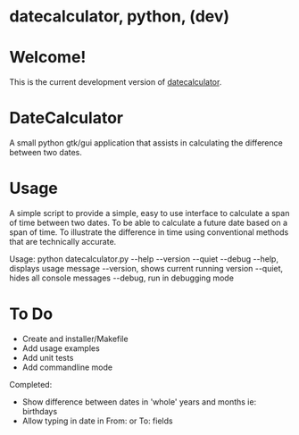 # datecalculator, python, (dev)

Welcome!
====================
This is the current development version of [datecalculator](http://github.com/anchepiece/datecalculator/).

DateCalculator
====================
A small python gtk/gui application that assists in calculating the difference between two dates.

Usage
====================
A simple script to provide a simple, easy to use interface to calculate a span
of time between two dates.  To be able to calculate a future date based on a
span of time.  To illustrate the difference in time using conventional methods
that are technically accurate.

Usage: python datecalculator.py --help --version --quiet --debug
            --help, displays usage message
            --version, shows current running version
            --quiet, hides all console messages
            --debug, run in debugging mode

To Do
====================

- Create and installer/Makefile
- Add usage examples
- Add unit tests
- Add commandline mode

Completed:
- Show difference between dates in 'whole' years and months ie: birthdays
- Allow typing in date in From: or To: fields

